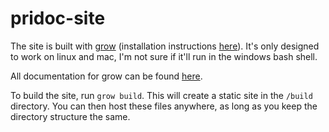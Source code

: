 # pridoc-site

The site is built with [grow](http://grow.io/) (installation instructions [here](http://grow.io/start/1/)). It's only designed to work on linux and mac, I'm not sure if it'll run in the windows bash shell.

All documentation for grow can be found [here](http://grow.io/docs/).

To build the site, run `grow build`. This will create a static site in the `/build` directory. You can then host these files anywhere, as long as you keep the directory structure the same.
